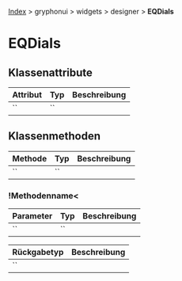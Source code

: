 [Index](../../../../index.md) > gryphonui > widgets > designer > **EQDials**

# EQDials

## Klassenattribute

| Attribut | Typ | Beschreibung |
| ------ | ------ | ------ |
| `` | `` | | 

## Klassenmethoden

| Methode | Typ | Beschreibung |
| ------ | ------ | ------ |
| `` | `` | | 

### !Methodenname<

| Parameter | Typ | Beschreibung |
| ------ | ------ | ------ |
| `` | `` | | 

| Rückgabetyp | Beschreibung |
| ------ | ------ |
| `` | | 